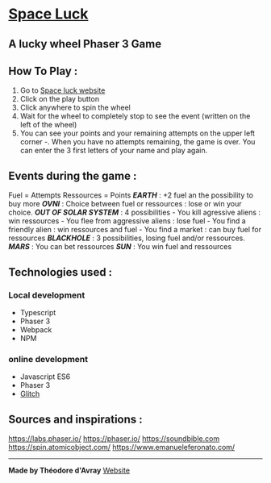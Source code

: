 # [Space Luck](https://space-luck.glitch.me/)
## A lucky wheel Phaser 3 Game

## How To Play :
1. Go to [Space luck website](https://space-luck.glitch.me/)
2. Click on the play button
3. Click anywhere to spin the wheel
4. Wait for the wheel to completely stop to see the event (written on the left of the wheel)
5. You can see your points and your remaining attempts on the upper left corner
-. When you have no attempts remaining, the game is over. You can enter the 3 first letters of your name and play again.

## Events during the game :
Fuel = Attempts
Ressources = Points
**_EARTH_** : +2 fuel an the possibility to buy more
**_OVNI_** : Choice between fuel or ressources : lose or win your choice.
**_OUT OF SOLAR SYSTEM_** : 4 possibilities
    - You kill agressive aliens : win ressources
    - You flee from aggressive aliens : lose fuel
    - You find a friendly alien : win ressources and fuel
    - You find a market : can buy fuel for ressources
**_BLACKHOLE_** : 3 possibilities, losing fuel and/or ressources.
**_MARS_** : You can bet ressources
**_SUN_** : You win fuel and ressources

## Technologies used :
### Local development
- Typescript
- Phaser 3
- Webpack
- NPM

### online development
- Javascript ES6
- Phaser 3
- [Glitch](https://glitch.com/)

## Sources and inspirations :
https://labs.phaser.io/
https://phaser.io/
https://soundbible.com
https://spin.atomicobject.com/
https://www.emanueleferonato.com/

***
**Made by Théodore d'Avray**
[Website](https://theodore-davray.eu/)
